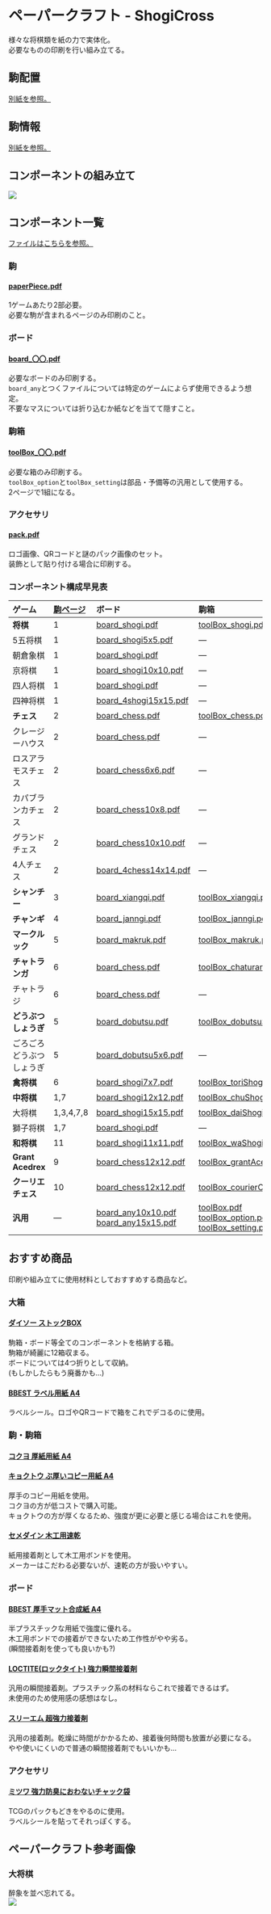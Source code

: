 # ペーパークラフト - ShogiCross
様々な将棋類を紙の力で実体化。  
必要なものの印刷を行い組み立てる。

## 駒配置
[別紙を参照。](../doc/positions/README.md)

## 駒情報
[別紙を参照。](../doc/pieces/README.md)

## コンポーネントの組み立て
![](img/making.png)

## コンポーネント一覧
[ファイルはこちらを参照。](dist/)

### 駒
#### [paperPiece.pdf](dist/paperPiece.pdf)
1ゲームあたり2部必要。  
必要な駒が含まれるページのみ印刷のこと。

### ボード
#### [board_〇〇.pdf](#コンポーネント構成早見表)
必要なボードのみ印刷する。  
`board_any`とつくファイルについては特定のゲームによらず使用できるよう想定。  
不要なマスについては折り込むか紙などを当てて隠すこと。

### 駒箱
#### [toolBox_〇〇.pdf](#コンポーネント構成早見表)
必要な箱のみ印刷する。  
`toolBox_option`と`toolBox_setting`は部品・予備等の汎用として使用する。  
2ページで1組になる。

### アクセサリ
#### [pack.pdf](dist/pack.pdf)
ロゴ画像、QRコードと謎のパック画像のセット。  
装飾として貼り付ける場合に印刷する。

### コンポーネント構成早見表

|ゲーム                  |[駒ページ](dist/paperPiece.pdf)| ボード | 駒箱
|:-----------------------|:---------|:--------------------------------------------------|:----
|**将棋**                |1         |[board_shogi.pdf](dist/board_shogi.pdf)            |[toolBox_shogi.pdf](dist/toolBox_shogi.pdf)
|5五将棋                 |1         |[board_shogi5x5.pdf](dist/board_shogi5x5.pdf)      |―
|朝倉象棋                |1         |[board_shogi.pdf](dist/board_shogi.pdf)            |―
|京将棋                  |1         |[board_shogi10x10.pdf](dist/board_shogi10x10.pdf)  |―
|四人将棋                |1         |[board_shogi.pdf](dist/board_shogi.pdf)            |―
|四神将棋                |1         |[board_4shogi15x15.pdf](dist/board_4shogi15x15.pdf)|―
|**チェス**              |2         |[board_chess.pdf](dist/board_chess.pdf)            |[toolBox_chess.pdf](dist/toolBox_chess.pdf)
|クレージーハウス        |2         |[board_chess.pdf](dist/board_chess.pdf)            |―
|ロスアラモスチェス      |2         |[board_chess6x6.pdf](dist/board_chess6x6.pdf)      |―
|カパブランカチェス      |2         |[board_chess10x8.pdf](dist/board_chess10x8.pdf)    |―
|グランドチェス          |2         |[board_chess10x10.pdf](dist/board_chess10x10.pdf)  |―
|4人チェス               |2         |[board_4chess14x14.pdf](dist/board_4chess14x14.pdf)|―
|**シャンチー**          |3         |[board_xiangqi.pdf](dist/board_xiangqi.pdf)        |[toolBox_xiangqi.pdf](dist/toolBox_xiangqi.pdf)
|**チャンギ**            |4         |[board_janngi.pdf](dist/board_janngi.pdf)          |[toolBox_janngi.pdf](dist/toolBox_janngi.pdf)
|**マークルック**        |5         |[board_makruk.pdf](dist/board_makruk.pdf)          |[toolBox_makruk.pdf](dist/toolBox_makruk.pdf)
|**チャトランガ**        |6         |[board_chess.pdf](dist/board_chess.pdf)            |[toolBox_chaturanga.pdf](dist/toolBox_chaturanga.pdf)
|チャトラジ              |6         |[board_chess.pdf](dist/board_chess.pdf)            |―
|**どうぶつしょうぎ**    |5         |[board_dobutsu.pdf](dist/board_dobutsu.pdf)        |[toolBox_dobutsuShogi.pdf](dist/toolBox_dobutsuShogi.pdf)
|ごろごろどうぶつしょうぎ|5         |[board_dobutsu5x6.pdf](dist/board_dobutsu5x6.pdf)  |―
|**禽将棋**              |6         |[board_shogi7x7.pdf](dist/board_shogi7x7.pdf)      |[toolBox_toriShogi.pdf](dist/toolBox_toriShogi.pdf)
|**中将棋**              |1,7       |[board_shogi12x12.pdf](dist/board_shogi12x12.pdf)  |[toolBox_chuShogi.pdf](dist/toolBox_chuShogi.pdf)
|大将棋                  |1,3,4,7,8 |[board_shogi15x15.pdf](dist/board_shogi15x15.pdf)  |[toolBox_daiShogi.pdf](dist/toolBox_daiShogi.pdf)
|獅子将棋                |1,7       |[board_shogi.pdf](dist/board_shogi.pdf)            |―
|**和将棋**              |11        |[board_shogi11x11.pdf](dist/board_shogi11x11.pdf)  |[toolBox_waShogi.pdf](dist/toolBox_waShogi.pdf)
|**Grant Acedrex**       |9         |[board_chess12x12.pdf](dist/board_chess12x12.pdf)  |[toolBox_grantAcedrex.pdf](dist/toolBox_grantAcedrex.pdf)
|**クーリエチェス**      |10        |[board_chess12x12.pdf](dist/board_chess12x12.pdf)  |[toolBox_courierChess.pdf](dist/toolBox_courierChess.pdf)
|**汎用**                |―        |[board_any10x10.pdf](dist/board_any10x10.pdf)<br>[board_any15x15.pdf](dist/board_any15x15.pdf)|[toolBox.pdf](dist/toolBox.pdf)<br>[toolBox_option.pdf](dist/toolBox_option.pdf)<br>[toolBox_setting.pdf](dist/toolBox_setting.pdf)

## おすすめ商品
印刷や組み立てに使用材料としておすすめする商品など。

### 大箱
#### [ダイソー ストックBOX](https://monosizecatalog.com/item-4549131121650/)
駒箱・ボード等全てのコンポーネントを格納する箱。  
駒箱が綺麗に12箱収まる。  
ボードについては4つ折りとして収納。  
(もしかしたらもう廃番かも...)

#### [BBEST ラベル用紙 A4](https://www.amazon.co.jp/gp/product/B09BZ91LY3)
ラベルシール。ロゴやQRコードで箱をこれでデコるのに使用。

### 駒・駒箱
#### [コクヨ 厚紙用紙 A4](https://www.amazon.co.jp/dp/B00009AJBN)
#### [キョクトウ ぶ厚いコピー用紙 A4](https://www.amazon.co.jp/dp/B00HLA4HFQ)
厚手のコピー用紙を使用。  
コクヨの方が低コストで購入可能。  
キョクトウの方が厚くなるため、強度が更に必要と感じる場合はこれを使用。

#### [セメダイン 木工用速乾](https://www.yodobashi.com/product/100000001003425270/)
紙用接着剤として木工用ボンドを使用。  
メーカーはこだわる必要ないが、速乾の方が扱いやすい。

### ボード
#### [BBEST 厚手マット合成紙 A4](https://www.amazon.co.jp/gp/product/B0BPMCM41B/)
半プラスチックな用紙で強度に優れる。  
木工用ボンドでの接着ができないため工作性がやや劣る。  
(瞬間接着剤を使っても良いかも?)

#### [LOCTITE(ロックタイト) 強力瞬間接着剤](https://www.amazon.co.jp/dp/B009CN6988)
汎用の瞬間接着剤。プラスチック系の材料ならこれで接着できるはず。  
未使用のため使用感の感想はなし。

#### [スリーエム 超強力接着剤](https://www.amazon.co.jp/gp/product/B016NNBJG6/)
汎用の接着剤。乾燥に時間がかかるため、接着後何時間も放置が必要になる。  
やや使いにくいので普通の瞬間接着剤でもいいかも...

### アクセサリ
#### [ミツワ 強力防臭におわないチャック袋](https://www.amazon.co.jp/gp/product/B09L7RLSVQ)
TCGのパックもどきをやるのに使用。  
ラベルシールを貼ってそれっぽくする。

## ペーパークラフト参考画像
### 大将棋
醉象を並べ忘れてる。  
![](./img/daiShogi.jpg)
